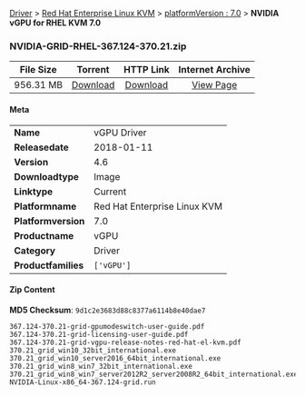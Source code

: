 
[Driver](/README.md)  >  [Red Hat Enterprise Linux KVM](/index/Driver/Red_Hat_Enterprise_Linux_KVM.md)  >  [platformVersion : 7.0](/index/Driver/Red_Hat_Enterprise_Linux_KVM/7.0.md)  >  **NVIDIA vGPU for RHEL KVM 7.0**


### NVIDIA-GRID-RHEL-367.124-370.21.zip

| **File Size** | **Torrent**  | **HTTP Link** | **Internet Archive** |
|:-------------:|:------------:|:-------------:|:--------------------:|
| 956.31 MB |  [Download](https://archive.org/download/nvgpu_NVIDIA-GRID-RHEL-367.124-370.21.zip/nvgpu_NVIDIA-GRID-RHEL-367.124-370.21.zip_archive.torrent)       | [Download](https://archive.org/compress/nvgpu_NVIDIA-GRID-RHEL-367.124-370.21.zip) | [View Page](https://archive.org/details/nvgpu_NVIDIA-GRID-RHEL-367.124-370.21.zip)       |

#### Meta

<table>
<tr><td><strong>Name</strong></td><td>vGPU Driver</td></tr>
<tr><td><strong>Releasedate</strong></td><td>2018-01-11</td></tr>
<tr><td><strong>Version</strong></td><td>4.6</td></tr>
<tr><td><strong>Downloadtype</strong></td><td>Image</td></tr>
<tr><td><strong>Linktype</strong></td><td>Current</td></tr>
<tr><td><strong>Platformname</strong></td><td>Red Hat Enterprise Linux KVM</td></tr>
<tr><td><strong>Platformversion</strong></td><td>7.0</td></tr>
<tr><td><strong>Productname</strong></td><td>vGPU</td></tr>
<tr><td><strong>Category</strong></td><td>Driver</td></tr>
<tr><td><strong>Productfamilies</strong></td><td><code>['vGPU']</code></td></tr>
</table>

#### Zip Content

**MD5 Checksum**: `9d1c2e3683d88c8377a6114b8e40dae7`

```text
367.124-370.21-grid-gpumodeswitch-user-guide.pdf
367.124-370.21-grid-licensing-user-guide.pdf
367.124-370.21-grid-vgpu-release-notes-red-hat-el-kvm.pdf
370.21_grid_win10_32bit_international.exe
370.21_grid_win10_server2016_64bit_international.exe
370.21_grid_win8_win7_32bit_international.exe
370.21_grid_win8_win7_server2012R2_server2008R2_64bit_international.exe
NVIDIA-Linux-x86_64-367.124-grid.run
```